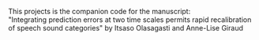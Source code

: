 This projects is the companion code for the manuscript:  
"Integrating prediction errors at two time scales permits rapid recalibration of speech sound categories"
by Itsaso Olasagasti and Anne-Lise Giraud


